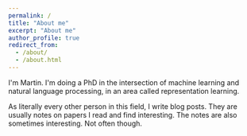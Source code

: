 ```yaml
---
permalink: /
title: "About me"
excerpt: "About me"
author_profile: true
redirect_from: 
  - /about/
  - /about.html
---
```


I'm Martin. I'm doing a PhD in the intersection of machine learning and natural language processing, in an area called representation learning.

As literally every other person in this field, I write blog posts. They are usually notes on papers I read and find interesting. The notes are also sometimes interesting. Not often though.
